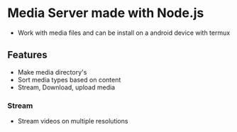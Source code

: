 # Media Server made with Node.js

- Work with media files and can be install on a android device with termux

## Features

- Make media directory's
- Sort media types based on content
- Stream, Download, upload media

### Stream

- Stream videos on multiple resolutions
